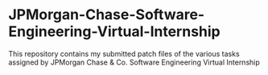 # JPMorgan-Chase-Software-Engineering-Virtual-Internship
This repository contains my submitted patch files of the various tasks assigned by JPMorgan Chase & Co. Software Engineering Virtual Internship
